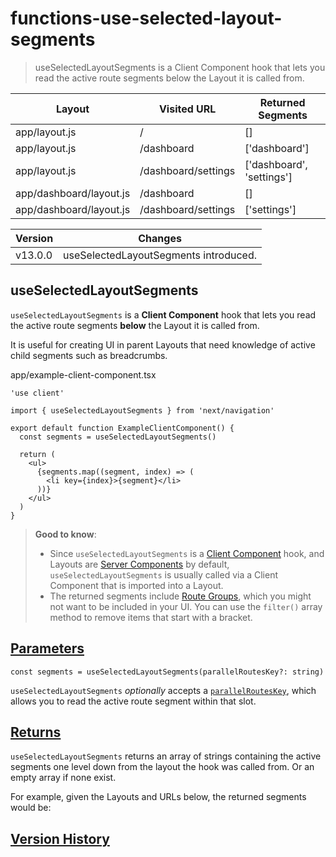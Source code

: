 # functions-use-selected-layout-segments

> useSelectedLayoutSegments is a Client Component hook that lets you read the active route segments below the Layout it is called from.

| Layout                  | Visited URL         | Returned Segments         |
| ----------------------- | ------------------- | ------------------------- |
| app/layout.js           | /                   | []                        |
| app/layout.js           | /dashboard          | ['dashboard']             |
| app/layout.js           | /dashboard/settings | ['dashboard', 'settings'] |
| app/dashboard/layout.js | /dashboard          | []                        |
| app/dashboard/layout.js | /dashboard/settings | ['settings']              |

| Version | Changes                               |
| ------- | ------------------------------------- |
| v13.0.0 | useSelectedLayoutSegments introduced. |

## useSelectedLayoutSegments

`useSelectedLayoutSegments` is a **Client Component** hook that lets you read the active route segments **below** the Layout it is called from.

It is useful for creating UI in parent Layouts that need knowledge of active child segments such as breadcrumbs.

app/example-client-component.tsx

    'use client'
     
    import { useSelectedLayoutSegments } from 'next/navigation'
     
    export default function ExampleClientComponent() {
      const segments = useSelectedLayoutSegments()
     
      return (
        <ul>
          {segments.map((segment, index) => (
            <li key={index}>{segment}</li>
          ))}
        </ul>
      )
    }

> **Good to know**:
> 
> *   Since `useSelectedLayoutSegments` is a [Client Component](/docs/app/getting-started/server-and-client-components) hook, and Layouts are [Server Components](/docs/app/getting-started/server-and-client-components) by default, `useSelectedLayoutSegments` is usually called via a Client Component that is imported into a Layout.
> *   The returned segments include [Route Groups](/docs/app/building-your-application/routing/route-groups), which you might not want to be included in your UI. You can use the `filter()` array method to remove items that start with a bracket.

## [Parameters](#parameters)

    const segments = useSelectedLayoutSegments(parallelRoutesKey?: string)

`useSelectedLayoutSegments` _optionally_ accepts a [`parallelRoutesKey`](about:/docs/app/building-your-application/routing/parallel-routes#useselectedlayoutsegments), which allows you to read the active route segment within that slot.

## [Returns](#returns)

`useSelectedLayoutSegments` returns an array of strings containing the active segments one level down from the layout the hook was called from. Or an empty array if none exist.

For example, given the Layouts and URLs below, the returned segments would be:

## [Version History](#version-history)
